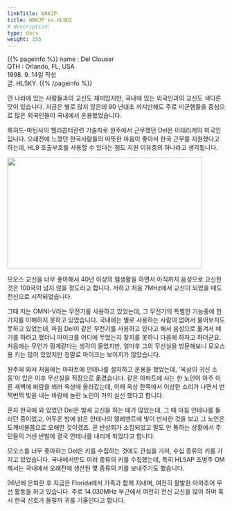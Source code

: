 ```yaml
---
linkTitle: W8KJP
title: W8KJP ex.HL9DC
# description: 
type: docs
weight: 155
---
```

{{% pageinfo %}}
name : Del Clouser<br>
QTH   : Orlando, FL, USA<br>
1998. 9. 14일 작성<br>
글. HL5KY.
{{% /pageinfo %}}

먼 나라에 있는 사람들과의 교신도 재미있지만, 국내에 있는 외국인과의 교신도 색다른 맛이 있습니다. 지금은 별로 많지 않은데 90 년대초 까지만해도 주로 미군햄들을 중심으로 많은 외국인들이 국내에서 운용했었습니다.

록히드-마틴사의 헬리콥터관련 기술자로 원주에서 근무했던 Del은 이태리계의 미국인입니다.  오래전에 느꼈던 한국사람들의 따뜻한 마음이 좋아서 한국 근무를 지원했다고 하는데, HL9 호출부호를 사용할 수 있다는 점도 지원 이유중의 하나라고 생각됩니다.

<img src="/friendship/img/w8kjp-1.jpg" style="width:450px;height:256"><br>

모오스 교신을 너무 좋아해서 40년 이상의 햄생활을 하면서 아직까지 음성으로 교신한 것은 100국이 넘지 않을 정도라고 합니다. 저하고 처음 7MHz에서 교신이 되었을 때도 전신으로 시작되었습니다.

그때 저는 OMNI-V라는 무전기를 사용하고 있었는데, 그 무전기의 특별한 기능중에 한가지를 이해하지 못하고 있었습니다. 국내에는 별로 사용하는 사람이 없어서 물어보지도 못하고 있었는데, 마침 Del이 같은 무전기를 사용하고 있다고 해서 음성으로 옮겨서 얘기를 하려고 했더니 마이크를 어디에 두었는지 찾지를 못하니 다음에 하자고 하더군요. 처음에는 무언가 핑계같다는 생각이 들었지만, 얼마후 그의 무선실을 방문해보니 모오스용 키는 많이 있었지만 정말로 마이크는 보이지가 않았습니다.

원주에 와서 처음에는 아파트에 안테나를 설치하고 운용을 했었는데, '옥상의 귀신 소동'이 있은 이후 무선실을 직장으로 옮겼습니다. 같은 아파트에 사는 한 노인이 아주 이른 새벽에 바람을 쐬러 옥상에 올라갔는데, 이때 옥상 한쪽에서 이상한 소리가 나면서 번쩍번쩍 빛을 내는 바람에 놀란 노인이 거의 실신 했다고 합니다.

혼자 한국에 와 있었던 Del은 밤새 교신을 하는 때가 많았는데, 그 때 마침 안테나를 돌리던 중이었고, 어두운 밤에 밝은 안테나의 엘레멘트에 빛이 반사한 것을 보고 그 노인은 도깨비불쯤으로 오해한 것이겠죠. 곧 반상회가 소집되었고 말도 안 통하는 상황에서 주민들의 거센 반발에 결국 안테나를 내리게 되었다고 합니다.

모오스를 너무 좋아하는 Del은 키를 수집하는 것에도 관심을 가져, 수십 종류의 키를 가지고 있었습니다. 국내에서만도 여러 종류의 키를 수집했는데, 특히 HL5AP 조병주 OM께서는 국내에서 오래전에 생산된 몇 종류의 키를 보내주기도 했습니다.

96년에 은퇴한 후 지금은 Florida에서 가족과 함께 지내며, 여전히 활발한 아마추어 무선 활동을 하고 있습니다. 주로 14.030MHz 부근에서 여전히 전신 교신을 많이 하며 혹시 한국 신호가 들릴까 귀를 기울인다고 합니다.
 